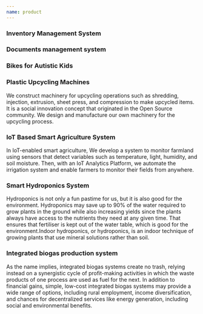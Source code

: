 ```yaml
---
name: product
---
```


### Inventory Management System

### Documents management system

### Bikes for Autistic Kids

### Plastic Upcycling Machines
We construct machinery for upcycling operations such as shredding, injection, extrusion, sheet press, and compression to make upcycled items. It is a social innovation concept that originated in the Open Source community. We design and manufacture our own machinery for the upcycling process.

### IoT Based Smart Agriculture System
In IoT-enabled smart agriculture, We develop a system to monitor farmland using sensors that detect variables such as temperature, light, humidity, and soil moisture. Then, with an IoT Analytics Platform, we automate the irrigation system and enable farmers to monitor their fields from anywhere.

### Smart Hydroponics System
Hydroponics is not only a fun pastime for us, but it is also good for the environment. Hydroponics may save up to 90% of the water required to grow plants in the ground while also increasing yields since the plants always have access to the nutrients they need at any given time. That ensures that fertiliser is kept out of the water table, which is good for the environment.Indoor hydroponics, or hydroponics, is an indoor technique of growing plants that use mineral solutions rather than soil.
### Integrated biogas production system
As the name implies, integrated biogas systems create no trash, relying instead on a synergistic cycle of profit-making activities in which the waste products of one process are used as fuel for the next.
In addition to financial gains, simple, low-cost integrated biogas systems may provide a wide range of options, including rural employment, income diversification, and chances for decentralized services like energy generation, including social and environmental benefits.
